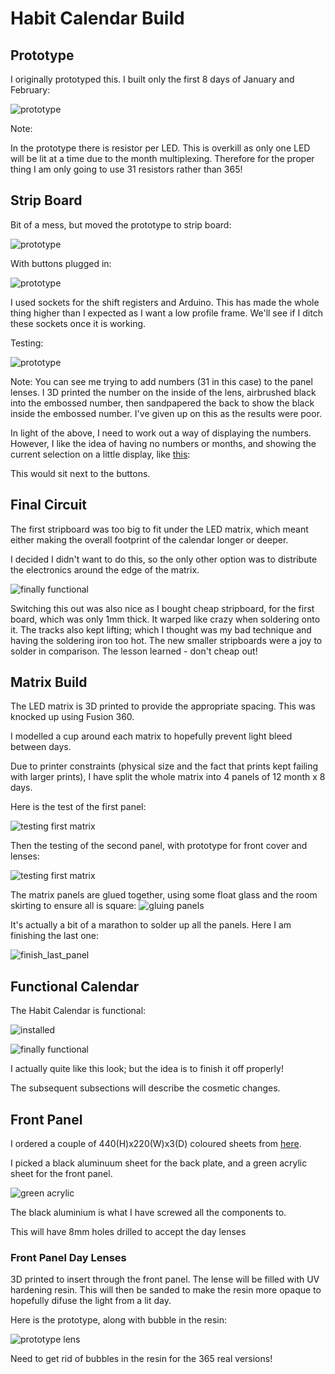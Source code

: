 # Habit Calendar Build

## Prototype

I originally prototyped this. I built only the first 8 days of January and February:

![prototype](./images/prototype.jpg) 

Note:

In the prototype there is resistor per LED. This is overkill as only one LED will be lit at a time due to the month multiplexing. Therefore for the proper thing I am only going to use 31 resistors rather than 365!

## Strip Board

Bit of a mess, but moved the prototype to strip board:

![prototype](./images/circuit_1.jpg) 


With buttons plugged in:

![prototype](./images/circuit_2.jpg) 

I used sockets for the shift registers and Arduino. This has made the whole thing higher than I expected as I want a low profile frame. We'll see if I ditch these sockets once it is working.

Testing:

![prototype](./images/testing_strip_board.jpg) 

Note: You can see me trying to add numbers (31 in this case) to the panel lenses. I 3D printed the number on the inside of the lens, airbrushed black into the embossed number, then sandpapered the back to show the black inside the embossed number. I've given up on this as the results were poor.

In light of the above, I need to work out a way of displaying the numbers. However, I like the idea of having no numbers or months, and showing the current selection on a little display, like [this](https://thepihut.com/products/0-91-oled-display-module):

This would sit next to the buttons.

## Final Circuit

The first stripboard was too big to fit under the LED matrix, which meant either making the overall footprint of the calendar longer or deeper. 

I decided I didn't want to do this, so the only other option was to distribute the electronics around the edge of the matrix.

![finally functional](./images/distributed_circuit.jpg) 

Switching this out was also nice as I bought cheap stripboard, for the first board, which was only 1mm thick. It warped like crazy when soldering onto it. The tracks also kept lifting; which I thought was my bad technique and having the soldering iron too hot. The new smaller stripboards were a joy to solder in comparison. The lesson learned - don't cheap out!

## Matrix Build

The LED matrix is 3D printed to provide the appropriate spacing. This was knocked up using Fusion 360.

I modelled a cup around each matrix to hopefully prevent light bleed between days.

Due to printer constraints (physical size and the fact that prints kept failing with larger prints), I have split the whole matrix into 4 panels of 12 month x 8 days.

Here is the test of the first panel:

![testing first matrix](./images/testing_first_matrix.jpg)

Then the testing of the second panel, with prototype for front cover and lenses:

![testing first matrix](./images/prototype_front_panel.jpg) 

The matrix panels are glued together, using some float glass and the room skirting to ensure all is square:
![gluing panels](./images/gluing_panels.jpg)

It's actually a bit of a marathon to solder up all the panels. Here I am finishing the last one:

![finish_last_panel](./images/finish_last_panel.jpg)

## Functional Calendar

The Habit Calendar is functional:

![installed](./images/installed.jpg) 


![finally functional](./images/functional.jpg)

I actually quite like this look; but the idea is to finish it off properly! 

The subsequent subsections will describe the cosmetic changes.

## Front Panel

I ordered a couple of 440(H)x220(W)x3(D) coloured sheets from [here](https://www.sheetplastics.co.uk).

I picked a black aluminuum sheet for the back plate, and a green acrylic sheet for the front panel.

![green acrylic](./images/green_acrylic.jpg)

The black aluminium is what I have screwed all the components to.


This will have 8mm holes drilled to accept the day lenses

### Front Panel Day Lenses

3D printed to insert through the front panel. The lense will be filled with UV hardening resin. This will then be sanded to make the resin more opaque to hopefully difuse the light from a lit day.

Here is the prototype, along with bubble in the resin:

![prototype lens](./images/prototype_lens.jpg) 

Need to get rid of bubbles in the resin for the 365 real versions!
